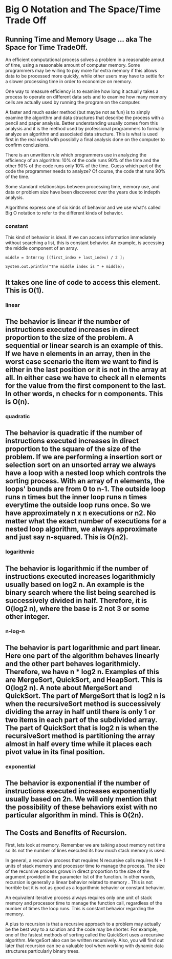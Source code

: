 # Big O Notation and The Space/Time Trade Off 

## Running Time and Memory Usage ... aka The Space for Time TradeOff.

An efficient computational process solves a problem in a reasonable amout of time, using a reasonable amount of computer memory. Some programmers may be willing to pay more for extra memory if this allows data to be processed more quickly, while other users may have to settle for a slower processing time in order to economize on memory.

One way to measure efficiency is to examine how long it actually takes a process to operate on different data sets and to examine how many memory cells are actually used by running the program on the computer.

A faster and much easier method (but maybe not as fun) is to simply examine the algorithm and data structures that describe the process with a pencil and paper analysis. Better understanding usually comes from this analysis and it is the method used by professional programmers to formally analyze an algorithm and associated data structure. This is what is used first in the real world with possiblly a final analysis done on the computer to confirm conclusions.

There is an unwritten rule which programmers use in analyzing the efficiency of an algorithm: 10% of the code runs 90% of the time and the other 90% of the code runs only 10% of the time. Guess which part of the code the programmer needs to analyze? Of course, the code that runs 90% of the time.

Some standard relationships between processing time, memory use, and data or problem size have been discovered over the years due to indepth analysis.

Algorithms express one of six kinds of behavior and we use what's called Big O notation to refer to the different kinds of behavior.

### constant

This kind of behavior is ideal. If we can access information immediately without searching a list, this is constant behavior. An example, is accessing the middle component of an array.

```
middle = IntArray [(first_index + last_index) / 2 ];

System.out.println("The middle index is " + middle);
````

It takes one line of code to access this element. This is O(1).
---
### linear
The behavior is linear if the number of instructions executed increases in direct proportion to the size of the problem. A sequential or linear search is an example of this. If we have n elements in an array, then in the worst case scenario the item we want to find is either in the last position or it is not in the array at all. In either case we have to check all n elements for the value from the first component to the last. In other words, n checks for n components. This is O(n).
---
### quadratic
The behavior is quadratic if the number of instructions executed increases in direct proportion to the square of the size of the problem. If we are performing a insertion sort or selection sort on an unsorted array we always have a loop with a nested loop which controls the sorting process. With an array of n elements, the loops' bounds are from 0 to n-1. The outside loop runs n times but the inner loop runs n times everytime the outside loop runs once. So we have approximately n x n executions or n2. No matter what the exact number of executions for a nested loop algorithm, we always approximate and just say n-squared. This is O(n2).
---
### logarithmic 
The behavior is logarithmic if the number of instructions executed increases logarithmicly usually based on log2 n. An example is the binary search where the list being searched is successively divided in half. Therefore, it is O(log2 n), where the base is 2 not 3 or some other integer.
---
### n-log-n
The behavior is part logarithmic and part linear. Here one part of the algorithm behaves linearly and the other part behaves logarithmicly. Therefore, we have n * log2 n. Examples of this are MergeSort, QuickSort, and HeapSort. This is O(log2 n). A note about MergeSort and QuickSort. The part of MergeSort that is log2 n is when the recursiveSort method is successively dividing the array in half until there is only 1 or two items in each part of the subdivided array. The part of QuickSort that is log2 n is when the recursiveSort method is partitioning the array almost in half every time while it places each pivot value in its final position.
---
### exponential
The behavior is exponential if the number of instructions executed increases exponentially usually based on 2n. We will only mention that the possibility of these behaviors exist with no particular algorithm in mind. This is O(2n).
---

## The Costs and Benefits of Recursion.

First, lets look at memory. Remember we are talking about memory not time so its not the number of lines executed its how much stack memory is used.

In general, a recursive process that requires N recursive calls requires N + 1 units of stack memory and processor time to manage the process. The size of the recursive process grows in direct proportion to the size of the argument provided in the parameter list of the function. In other words, recursion is generally a linear behavior related to memory . This is not horrible but it is not as good as a logarithmic behavior or constant behavior.

An equivalent iterative process always requires only one unit of stack memory and processor time to manage the function call, regardless of the number of times the loop runs. This is constant behavior regarding the memory.

A plus to recursion is that a recursive approach to a problem may actually be the best way to a solution and the code may be shorter. For example, one of the fastest methods of sorting called the QuickSort uses a recursive algorithm. MergeSort also can be written recursively. Also, you will find out later that recursion can be a valuable tool when working with dynamic data structures particularly binary trees.
